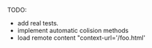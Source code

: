 
TODO:
- add real tests.
- implement automatic colision methods
- load remote content "context-url='/foo.html'


